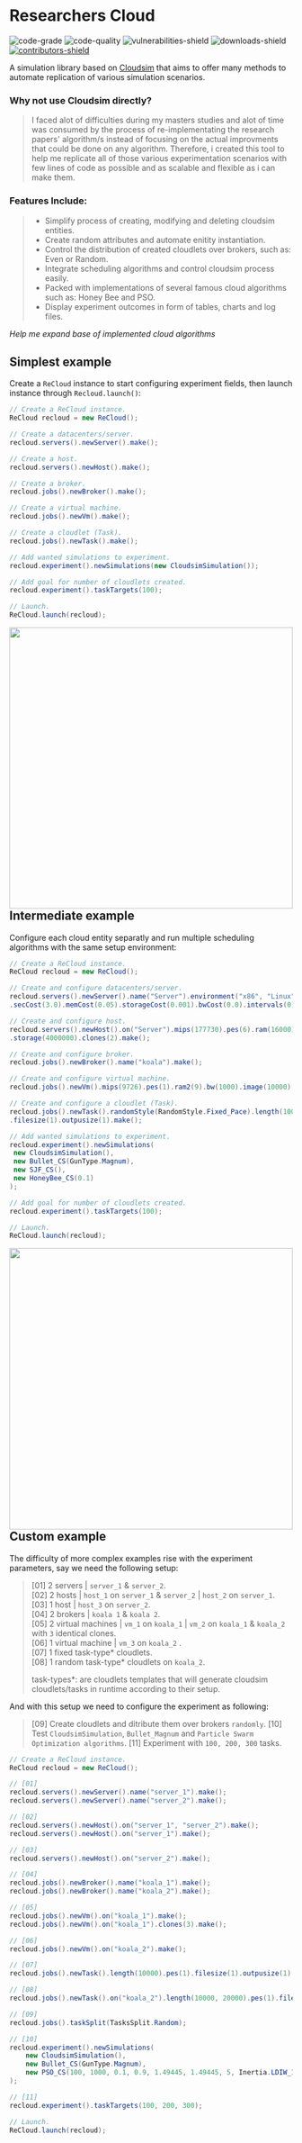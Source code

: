 <!-- 
Useful links
code inspector          | https://code-inspector.com 
create shields          | https://shields.io
markdown ref style      | https://markdownguide.org/basic-syntax/#reference-style-links 
-->

<!-- variable definition -->
<!-- shields -->
[contributors-shield]: https://img.shields.io/github/contributors/cypherskar/ReCLoud?style=flat-square
[contributors-url]: https://github.com/cypherskar/ReCloud/graphs/contributors
[downloads-shield]: https://img.shields.io/github/downloads/cypherskar/ReCloud/total?style=flat-square
[vulnerabilities-shield]: https://img.shields.io/snyk/vulnerabilities/github/cypherskar/recloud?style=flat-square
[code-grade]: https://www.code-inspector.com/project/24753/status/svg
[code-quality]: https://www.code-inspector.com/project/24753/score/svg
<!-- references -->
[Cloudsim]: https://github.com/Cloudslab/cloudsim/tree/cloudsim-4.0


<!-- entry -->
# Researchers Cloud 
![code-grade]
![code-quality]
![vulnerabilities-shield]
![downloads-shield]
[![contributors-shield]][contributors-url]

<!-- description -->
A simulation library based on [Cloudsim] that aims to offer many methods to automate replication of various simulation scenarios.

### Why not use Cloudsim directly?
> I faced alot of difficulties during my masters studies and alot of time was consumed by the process of re-implementating the research papers' algorithm/s instead of focusing on the actual improvments that could be done on any algorithm. Therefore, i created this tool to help me replicate all of those various experimentation scenarios with few lines of code as possible and as scalable and flexible as i can make them.

### Features Include:
> - Simplify process of creating, modifying and deleting cloudsim entities.
> - Create random attributes and automate enitity instantiation.
> - Control the distribution of created cloudlets over brokers, such as: Even or Random.
> - Integrate scheduling algorithms and control cloudsim process easily.
> - Packed with implementations of several famous cloud algorithms such as: Honey Bee and PSO.
> - Display experiment outcomes in form of tables, charts and log files.

_Help me expand base of implemented cloud algorithms_

## Simplest example
Create a `ReCloud` instance to start configuring experiment fields, then launch instance through `Recloud.launch()`:
```java
// Create a ReCloud instance.
ReCloud recloud = new ReCloud();

// Create a datacenters/server.
recloud.servers().newServer().make();

// Create a host.
recloud.servers().newHost().make();

// Create a broker.
recloud.jobs().newBroker().make();

// Create a virtual machine.
recloud.jobs().newVm().make();

// Create a cloudlet (Task).
recloud.jobs().newTask().make();

// Add wanted simulations to experiment.
recloud.experiment().newSimulations(new CloudsimSimulation());

// Add goal for number of cloudlets created.
recloud.experiment().taskTargets(100);

// Launch.
ReCloud.launch(recloud);
```
<img style="float: right;" height="500" width="100%" src="https://user-images.githubusercontent.com/72963129/124991815-d1faac00-e04a-11eb-9273-094d708f80b3.gif">

## Intermediate example
Configure each cloud entity separatly and run multiple scheduling algorithms with the same setup environment:
```java
// Create a ReCloud instance.
ReCloud recloud = new ReCloud();

// Create and configure datacenters/server.
recloud.servers().newServer().name("Server").environment("x86", "Linux", "Xen").timeZone(10.0)
.secCost(3.0).memCost(0.05).storageCost(0.001).bwCost(0.0).intervals(0).clones(1).make();

// Create and configure host.
recloud.servers().newHost().on("Server").mips(177730).pes(6).ram(16000).bw(15000)
.storage(4000000).clones(2).make();

// Create and configure broker.
recloud.jobs().newBroker().name("koala").make();

// Create and configure virtual machine.
recloud.jobs().newVm().mips(9726).pes(1).ram2(9).bw(1000).image(10000).vmm("Xen").clones(5).make();

// Create and configure a cloudlet (Task).
recloud.jobs().newTask().randomStyle(RandomStyle.Fixed_Pace).length(10000, 20000).pes(1)
.filesize(1).outpusize(1).make();

// Add wanted simulations to experiment.
recloud.experiment().newSimulations(
 new CloudsimSimulation(), 
 new Bullet_CS(GunType.Magnum),
 new SJF_CS(), 
 new HoneyBee_CS(0.1)
);

// Add goal for number of cloudlets created.
recloud.experiment().taskTargets(100);

// Launch.
ReCloud.launch(recloud);
```
<img style="float: right;" height="500" width="100%" src="https://user-images.githubusercontent.com/72963129/124992936-526ddc80-e04c-11eb-8c3a-0cd15a8f1c86.gif">

## Custom example
The difficulty of more complex examples rise with the experiment parameters, 
say we need the following setup:
> [01] 2 servers          | `server_1` & `server_2`. <br/>
> [02] 2 hosts            | `host_1` on `server_1` & `server_2` | `host_2` on `server_1`. <br/>
> [03] 1 host             | `host_3` on `server_2`.<br/>
> [04] 2 brokers          | `koala 1` & `koala 2`.<br/>
> [05] 2 virtual machines | `vm_1` on `koala_1` | `vm_2` on `koala_1` & `koala_2` with `3` identical clones.<br/>
> [06] 1 virtual machine  | `vm_3` on `koala_2` .<br/>
> [07] 1 fixed task-type* cloudlets.<br/>
> [08] 1 random task-type* cloudlets on `koala_2`.<br/>
> 
> task-types*: are cloudlets templates that will generate cloudsim cloudlets/tasks in runtime according to their setup.
> 
And with this setup we need to configure the experiment as following:
> [09] Create cloudlets and ditribute them over brokers `randomly`.
> [10] Test `CloudsimSimulation`, `Bullet_Magnum` and `Particle Swarm Optimization algorithms`.
> [11] Experiment with `100, 200, 300` tasks.
```java
// Create a ReCloud instance.
ReCloud recloud = new ReCloud();

// [01]
recloud.servers().newServer().name("server_1").make();
recloud.servers().newServer().name("server_2").make();

// [02]
recloud.servers().newHost().on("server_1", "server_2").make();
recloud.servers().newHost().on("server_1").make();

// [03]
recloud.servers().newHost().on("server_2").make();

// [04]
recloud.jobs().newBroker().name("koala_1").make();
recloud.jobs().newBroker().name("koala_2").make();

// [05]
recloud.jobs().newVm().on("koala_1").make();
recloud.jobs().newVm().on("koala_1").clones(3).make();

// [06]
recloud.jobs().newVm().on("koala_2").make();

// [07]
recloud.jobs().newTask().length(10000).pes(1).filesize(1).outpusize(1).make();

// [08]
recloud.jobs().newTask().on("koala_2").length(10000, 20000).pes(1).filesize(1).outpusize(1).make();

// [09]
recloud.jobs().taskSplit(TasksSplit.Random);

// [10]
recloud.experiment().newSimulations(
    new CloudsimSimulation(), 
    new Bullet_CS(GunType.Magnum),
    new PSO_CS(100, 1000, 0.1, 0.9, 1.49445, 1.49445, 5, Inertia.LDIW_1, Position.Sigmoid)
);

// [11]
recloud.experiment().taskTargets(100, 200, 300);

// Launch.
ReCloud.launch(recloud);
```

